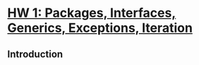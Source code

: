 # [HW 1: Packages, Interfaces, Generics, Exceptions, Iteration](https://sp18.datastructur.es/materials/hw/hw2/hw2)

## Introduction
